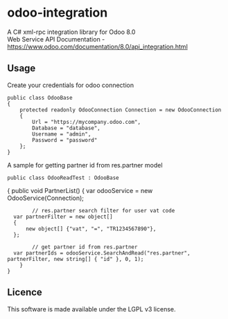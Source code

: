 # odoo-integration
A C# xml-rpc integration library for Odoo 8.0 <br />
Web Service API Documentation - https://www.odoo.com/documentation/8.0/api_integration.html

## Usage

Create your credentials for odoo connection

	public class OdooBase
    {
        protected readonly OdooConnection Connection = new OdooConnection
        {
            Url = "https://mycompany.odoo.com",
            Database = "database",
            Username = "admin",
            Password = "password"
        };
    }

A sample for getting partner id from res.partner model

	public class OdooReadTest : OdooBase
  {
		public void PartnerList()
		{
			var odooService = new OdooService(Connection);

			// res.partner search filter for user vat code
      var partnerFilter = new object[]
      {
          new object[] {"vat", "=", "TR1234567890"},
      };

			// get partner id from res.partner
      var partnerIds = odooService.SearchAndRead("res.partner", partnerFilter, new string[] { "id" }, 0, 1);
		}
	}

## Licence
This software is made available under the LGPL v3 license.
